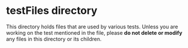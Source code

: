 testFiles directory
===================

This directory holds files that are used by various tests. Unless you are working on the test
mentioned in the file, please **do not delete or modify** any files in this directory or its
children.
